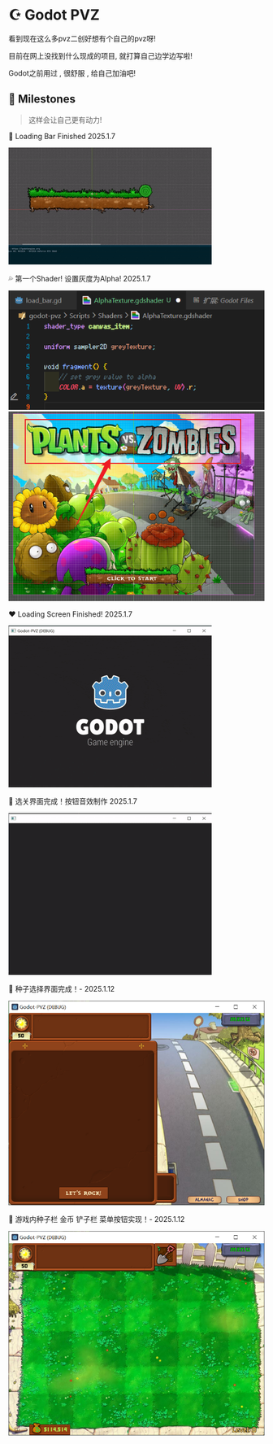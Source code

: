# ☪ Godot PVZ

看到现在这么多pvz二创好想有个自己的pvz呀!

目前在网上没找到什么现成的项目, 就打算自己边学边写啦!

Godot之前用过 , 很舒服 , 给自己加油吧!

## 💟 Milestones

> 这样会让自己更有动力!

🍕 Loading Bar Finished 2025.1.7

![./static/Loading_Bar_Finished-2025.1.7](./static/Loading_Bar_Finished-2025.1.7.gif)

💦 第一个Shader! 设置灰度为Alpha! 2025.1.7

![static/My-First-Shader-2025.1.7.png](static/My-First-Shader-2025.1.7.png)
![static/My-First-Shader-InGame-2025.1.7.png](static/My-First-Shader-InGame-2025.1.7.png)

❤ Loading Screen Finished! 2025.1.7

![static/Loading-Screen-Finished-2025.1.7.gif](static/Loading-Screen-Finished-2025.1.7.gif)

🌈 选关界面完成！按钮音效制作 2025.1.7

![static/选关界面完成！按钮音效制作-2025.1.7.gif](static/选关界面完成！按钮音效制作-2025.1.7.gif)

🍨 种子选择界面完成！- 2025.1.12

![static/Seed-Chooser.png](static/Seed-Chooser.png)

🥠 游戏内种子栏 金币 铲子栏 菜单按钮实现！- 2025.1.12

![static/In-Game-Window-And-Menu-Button.png](static/In-Game-Window-And-Menu-Button.png)
